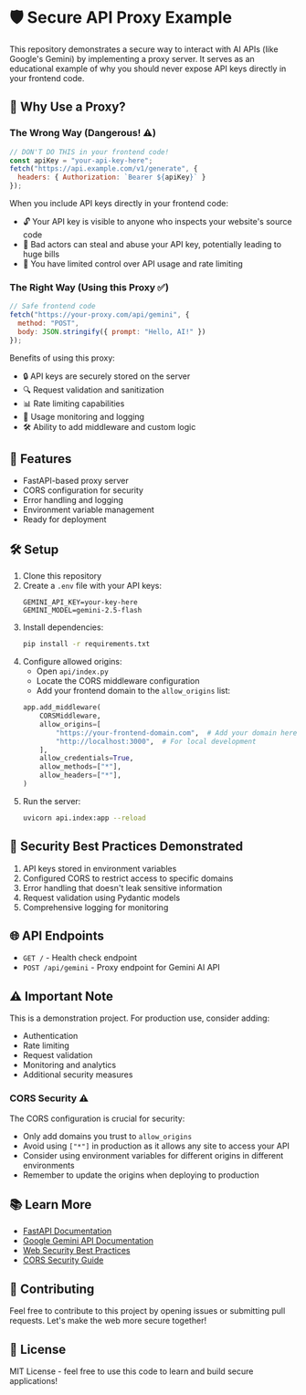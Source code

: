 # 🛡️ Secure API Proxy Example

This repository demonstrates a secure way to interact with AI APIs (like Google's Gemini) by implementing a proxy server. It serves as an educational example of why you should never expose API keys directly in your frontend code.

## 🤔 Why Use a Proxy?

### The Wrong Way (Dangerous! ⚠️)
```javascript
// DON'T DO THIS in your frontend code!
const apiKey = "your-api-key-here";
fetch("https://api.example.com/v1/generate", {
  headers: { Authorization: `Bearer ${apiKey}` }
});
```

When you include API keys directly in your frontend code:
- 🔓 Your API key is visible to anyone who inspects your website's source code
- 💸 Bad actors can steal and abuse your API key, potentially leading to huge bills
- 🚫 You have limited control over API usage and rate limiting

### The Right Way (Using this Proxy ✅)
```javascript
// Safe frontend code
fetch("https://your-proxy.com/api/gemini", {
  method: "POST",
  body: JSON.stringify({ prompt: "Hello, AI!" })
});
```

Benefits of using this proxy:
- 🔒 API keys are securely stored on the server
- 🔍 Request validation and sanitization
- 📊 Rate limiting capabilities
- 🚦 Usage monitoring and logging
- 🛠️ Ability to add middleware and custom logic

## 🚀 Features

- FastAPI-based proxy server
- CORS configuration for security
- Error handling and logging
- Environment variable management
- Ready for deployment

## 🛠️ Setup

1. Clone this repository
2. Create a `.env` file with your API keys:
   ```
   GEMINI_API_KEY=your-key-here
   GEMINI_MODEL=gemini-2.5-flash
   ```
3. Install dependencies:
   ```bash
   pip install -r requirements.txt
   ```
4. Configure allowed origins:
   - Open `api/index.py`
   - Locate the CORS middleware configuration
   - Add your frontend domain to the `allow_origins` list:
   ```python
   app.add_middleware(
       CORSMiddleware,
       allow_origins=[
           "https://your-frontend-domain.com",  # Add your domain here
           "http://localhost:3000",  # For local development
       ],
       allow_credentials=True,
       allow_methods=["*"],
       allow_headers=["*"],
   )
   ```
5. Run the server:
   ```bash
   uvicorn api.index:app --reload
   ```

## 🔐 Security Best Practices Demonstrated

1. API keys stored in environment variables
2. Configured CORS to restrict access to specific domains
3. Error handling that doesn't leak sensitive information
4. Request validation using Pydantic models
5. Comprehensive logging for monitoring

## 🌐 API Endpoints

- `GET /` - Health check endpoint
- `POST /api/gemini` - Proxy endpoint for Gemini AI API

## ⚠️ Important Note

This is a demonstration project. For production use, consider adding:
- Authentication
- Rate limiting
- Request validation
- Monitoring and analytics
- Additional security measures

### CORS Security ⚠️
The CORS configuration is crucial for security:
- Only add domains you trust to `allow_origins`
- Avoid using `["*"]` in production as it allows any site to access your API
- Consider using environment variables for different origins in different environments
- Remember to update the origins when deploying to production

## 📚 Learn More

- [FastAPI Documentation](https://fastapi.tiangolo.com/)
- [Google Gemini API Documentation](https://ai.google.dev/)
- [Web Security Best Practices](https://owasp.org/www-project-top-ten/)
- [CORS Security Guide](https://developer.mozilla.org/en-US/docs/Web/HTTP/CORS)

## 🤝 Contributing

Feel free to contribute to this project by opening issues or submitting pull requests. Let's make the web more secure together!

## 📜 License

MIT License - feel free to use this code to learn and build secure applications! 